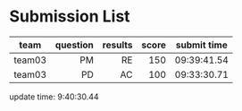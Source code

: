 # Submission List
team    | question  | results  | score | submit time
------|-----:|-----:| ----:|-----
team03 | PM | RE | 150 | 09:39:41.54
team03 | PD | AC | 100 | 09:33:30.71


update time:  9:40:30.44 
